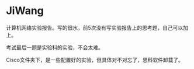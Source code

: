 # JiWang

计算机网络实验报告。写的很水，前5次没有写实验报告上的思考题，自己可以加上。

考试最后一题是实验科的实验，不会太难。

Cisco文件夹下，是一些配置好的实验，但具体对不对忘了，思科软件卸载了。
